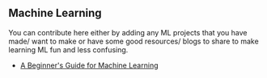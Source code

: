 ## Machine Learning

You can contribute here either by adding any ML projects that you have made/ want to make or have some good resources/ blogs to share to make learning ML fun and less confusing.
- [A Beginner's Guide for Machine Learning](https://medium.com/@randylaosat/a-beginners-guide-to-machine-learning-dfadc19f6caf)
